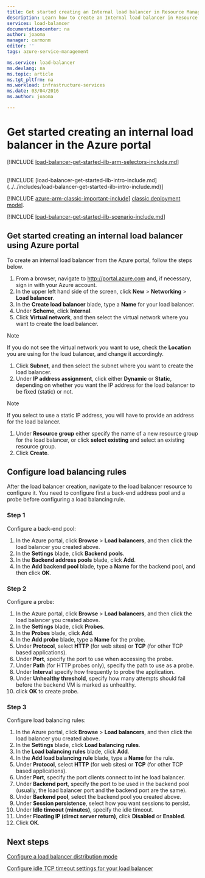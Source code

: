```yaml
---
title: Get started creating an Internal load balancer in Resource Manager using the Azure portal | Microsoft Azure
description: Learn how to create an Internal load balancer in Resource Manager using the Azure portal
services: load-balancer
documentationcenter: na
author: joaoma
manager: carmonm
editor: ''
tags: azure-service-management

ms.service: load-balancer
ms.devlang: na
ms.topic: article
ms.tgt_pltfrm: na
ms.workload: infrastructure-services
ms.date: 03/04/2016
ms.author: joaoma

---
```

# Get started creating an internal load balancer in the Azure portal
[!INCLUDE [load-balancer-get-started-ilb-arm-selectors-include.md](../../includes/load-balancer-get-started-ilb-arm-selectors-include.md)]

<BR>
[!INCLUDE [load-balancer-get-started-ilb-intro-include.md](../../includes/load-balancer-get-started-ilb-intro-include.md)]

[!INCLUDE [azure-arm-classic-important-include](../../includes/learn-about-deployment-models-rm-include.md)] [classic deployment model](load-balancer-get-started-ilb-classic-ps.md).

[!INCLUDE [load-balancer-get-started-ilb-scenario-include.md](../../includes/load-balancer-get-started-ilb-scenario-include.md)]

## Get started creating an internal load balancer using Azure portal
To create an internal load balancer from the Azure portal, follow the steps below.

1. From a browser, navigate to http://portal.azure.com and, if necessary, sign in with your Azure account.
2. In the upper left hand side of the screen, click **New** > **Networking** > **Load balancer**.
3. In the **Create load balancer** blade, type a **Name** for your load balancer.
4. Under **Scheme**, click **Internal**.
5. Click **Virtual network**, and then select the virtual network where you want to create the load balancer.

> [!NOTE]
> If you do not see the virtual network you want to use, check the **Location** you are using for the load balancer, and change it accordingly.
> 
> 

1. Click **Subnet**, and then select the subnet where you want to create the load balancer.
2. Under **IP address assignment**, click either **Dynamic** or **Static**, depending on whether you want the IP address for the load balancer to be fixed (static) or not.

> [!NOTE]
> If you select to use a static IP address, you will have to provide an address for the load balancer.
> 
> 

1. Under **Resource group** either specify the name of a new resource group for the load balancer, or click **select existing** and select an existing resource group. 
2. Click **Create**. 

## Configure load balancing rules
After the load balancer creation, navigate to the load balancer resource to configure it.
You need to configure first a back-end address pool and a probe before configuring a load balancing rule.

### Step 1
Configure a back-end pool:

1. In the Azure portal, click **Browse** > **Load balancers**, and then click the load balancer you created above.
2. In the **Settings** blade, click **Backend pools**. 
3. In the **Backend address pools** blade, click **Add**.
4. In the **Add backend pool** blade, type a **Name** for the backend pool, and then click **OK**.

### Step 2
Configure a probe:

1. In the Azure portal, click **Browse** > **Load balancers**, and then click the load balancer you created above.
2. In the **Settings** blade, click **Probes**. 
3. In the **Probes**  blade, click **Add**.
4. In the **Add probe** blade, type a **Name** for the probe.
5. Under **Protocol**, select **HTTP** (for web sites) or **TCP** (for other TCP based applications).
6. Under **Port**, specify the port to use when accessing the probe.
7. Under **Path** (for HTTP probes only), specify the path to use as a probe.
8. Under **Interval** specify how frequently to probe the application.
9. Under **Unhealthy threshold**, specify how many attempts should fail before the backend VM is marked as unhealthy.
10. click **OK** to create probe.

### Step 3
Configure load balancing rules:

1. In the Azure portal, click **Browse** > **Load balancers**, and then click the load balancer you created above.
2. In the **Settings** blade, click **Load balancing rules**. 
3. In the **Load balancing rules** blade, click **Add**.
4. In the **Add load balancing rule** blade, type a **Name** for the rule.
5. Under **Protocol**, select **HTTP** (for web sites) or **TCP** (for other TCP based applications).
6. Under **Port**, specify the port clients connect to int he load balancer.
7. Under **Backend port**, specify the port to be used in the backend pool (usually, the load balancer port and the backend port are the same).
8. Under **Backend pool**, select the backend pool you created above.
9. Under **Session persistence**, select how you want sessions to persist.
10. Under **Idle timeout (minutes)**, specify the idle timeout.
11. Under **Floating IP (direct server return)**, click **Disabled** or **Enabled**.
12. Click **OK**.

## Next steps
[Configure a load balancer distribution mode](load-balancer-distribution-mode.md)

[Configure idle TCP timeout settings for your load balancer](load-balancer-tcp-idle-timeout.md)

